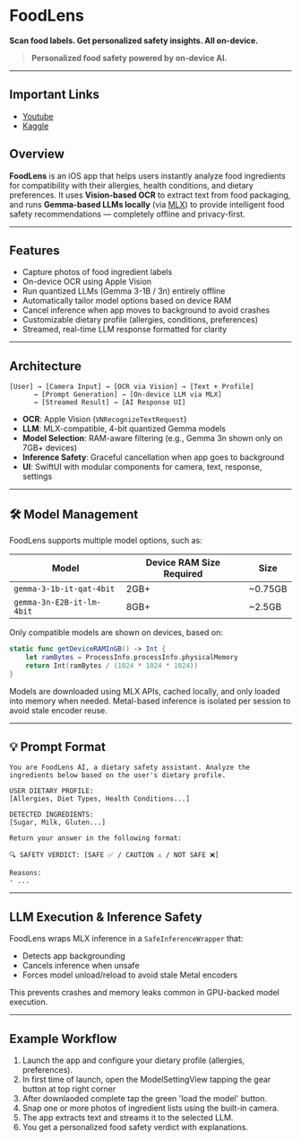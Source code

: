# **FoodLens**

**Scan food labels. Get personalized safety insights. All on-device.**

> **Personalized food safety powered by on-device AI.**
---


## Important Links

- [Youtube](https://youtu.be/z1hHl7igdvk)
- [Kaggle](https://www.kaggle.com/competitions/google-gemma-3n-hackathon/writeups/food-len-ios-app)



## Overview

**FoodLens** is an iOS app that helps users instantly analyze food ingredients for compatibility with their allergies, health conditions, and dietary preferences. It uses **Vision-based OCR** to extract text from food packaging, and runs **Gemma-based LLMs locally** (via [MLX](https://github.com/ml-explore/mlx)) to provide intelligent food safety recommendations — completely offline and privacy-first.

---

## Features

* Capture photos of food ingredient labels
* On-device OCR using Apple Vision
* Run quantized LLMs (Gemma 3-1B / 3n) entirely offline
* Automatically tailor model options based on device RAM
* Cancel inference when app moves to background to avoid crashes
* Customizable dietary profile (allergies, conditions, preferences)
* Streamed, real-time LLM response formatted for clarity

---

## Architecture

```
[User] → [Camera Input] → [OCR via Vision] → [Text + Profile] 
      → [Prompt Generation] → [On-device LLM via MLX] 
      → [Streamed Result] → [AI Response UI]
```

* **OCR**: Apple Vision (`VNRecognizeTextRequest`)
* **LLM**: MLX-compatible, 4-bit quantized Gemma models
* **Model Selection**: RAM-aware filtering (e.g., Gemma 3n shown only on 7GB+ devices)
* **Inference Safety**: Graceful cancellation when app goes to background
* **UI**: SwiftUI with modular components for camera, text, response, settings

---

## 🛠️ Model Management

FoodLens supports multiple model options, such as:

| Model                     | Device RAM Size Required | Size     |
| ------------------------- | ------------ | -------- |
| `gemma-3-1b-it-qat-4bit`  | 2GB+         | \~0.75GB |
| `gemma-3n-E2B-it-lm-4bit` | 8GB+         | \~2.5GB  |

Only compatible models are shown on devices, based on:

```swift
static func getDeviceRAMInGB() -> Int {
    let ramBytes = ProcessInfo.processInfo.physicalMemory
    return Int(ramBytes / (1024 * 1024 * 1024))
}
```

Models are downloaded using MLX APIs, cached locally, and only loaded into memory when needed. Metal-based inference is isolated per session to avoid stale encoder reuse.

---

## 💡 Prompt Format

```text
You are FoodLens AI, a dietary safety assistant. Analyze the ingredients below based on the user's dietary profile.

USER DIETARY PROFILE:
[Allergies, Diet Types, Health Conditions...]

DETECTED INGREDIENTS:
[Sugar, Milk, Gluten...]

Return your answer in the following format:

🔍 SAFETY VERDICT: [SAFE ✅ / CAUTION ⚠️ / NOT SAFE ❌]

Reasons:
- ...
```

---

## LLM Execution & Inference Safety

FoodLens wraps MLX inference in a `SafeInferenceWrapper` that:

* Detects app backgrounding
* Cancels inference when unsafe
* Forces model unload/reload to avoid stale Metal encoders

This prevents crashes and memory leaks common in GPU-backed model execution.

---

## Example Workflow

1. Launch the app and configure your dietary profile (allergies, preferences).
2. In first time of launch, open the ModelSettingView tapping the gear button at top right corner
3. After downlaoded complete tap the green 'load the model' button.
4. Snap one or more photos of ingredient lists using the built-in camera.
5. The app extracts text and streams it to the selected LLM.
6. You get a personalized food safety verdict with explanations.
